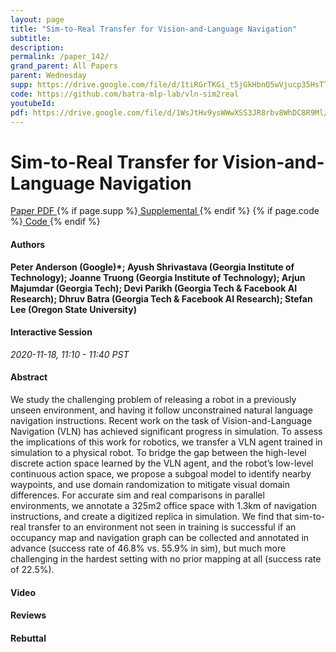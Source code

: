 ```yaml
---
layout: page
title: "Sim-to-Real Transfer for Vision-and-Language Navigation"
subtitle: 
description:
permalink: /paper_142/
grand_parent: All Papers
parent: Wednesday
supp: https://drive.google.com/file/d/1tiRGrTKGi_t5jGkHbnQ5wVjucp35HsTT/view
code: https://github.com/batra-mlp-lab/vln-sim2real
youtubeId: 
pdf: https://drive.google.com/file/d/1WsJtHv9ysWWwXSS3JR8rbv8WhDC8R9Ml/view
---
```


# Sim-to-Real Transfer for Vision-and-Language Navigation

<a href="https://drive.google.com/file/d/1WsJtHv9ysWWwXSS3JR8rbv8WhDC8R9Ml/view" target="_blank" rel="noopener noreferrer" class="btn btn-blue"><i class="fa fa-file-text-o" aria-hidden="true"></i> Paper PDF </a> {% if page.supp %}<a href="https://drive.google.com/file/d/1tiRGrTKGi_t5jGkHbnQ5wVjucp35HsTT/view" target="_blank" rel="noopener noreferrer" class="btn btn-green"><i class="fa fa-file-text-o" aria-hidden="true"></i> Supplemental </a>{% endif %} {% if page.code %}<a href="https://github.com/batra-mlp-lab/vln-sim2real" target="_blank" rel="noopener noreferrer" class="btn btn-green"><i class="fa fa-github" aria-hidden="true"></i> Code </a>{% endif %} 

#### Authors
**Peter Anderson (Google)*; Ayush Shrivastava (Georgia Institute of Technology); Joanne Truong (Georgia Institute of Technology); Arjun Majumdar (Georgia Tech); Devi Parikh (Georgia Tech & Facebook AI Research); Dhruv Batra (Georgia Tech & Facebook AI Research); Stefan Lee (Oregon State University)**

#### Interactive Session
*2020-11-18, 11:10 - 11:40 PST*

#### Abstract
We study the challenging problem of releasing a robot in a previously unseen environment, and having it follow unconstrained natural language navigation instructions. Recent work on the task of Vision-and-Language Navigation (VLN) has achieved significant progress in simulation. To assess the implications of this work for robotics, we transfer a VLN agent trained in simulation to a physical robot. To bridge the gap between the high-level discrete action space learned by the VLN agent, and the robot’s low-level continuous action space, we propose a subgoal model to identify nearby waypoints, and use domain randomization to mitigate visual domain differences. For accurate sim and real comparisons in parallel environments, we annotate a 325m2 office space with 1.3km of navigation instructions, and create a digitized replica in simulation. We find that sim-to-real transfer to an environment not seen in training is successful if an occupancy map and navigation graph can be collected and annotated in advance (success rate of 46.8% vs. 55.9% in sim), but much more challenging in the hardest setting with no prior mapping at all (success rate of 22.5%).

#### Video 

#### Reviews

#### Rebuttal

